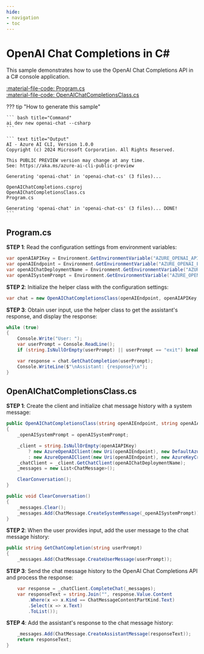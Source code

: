 ```yaml
---
hide:
- navigation
- toc
---
```

# OpenAI Chat Completions in C\#

This sample demonstrates how to use the OpenAI Chat Completions API in a C# console application.

[:material-file-code: Program.cs](./samples/openai-chat-cs/Program.cs)  
[:material-file-code: OpenAIChatCompletionsClass.cs](./samples/openai-chat-cs/OpenAIChatCompletionsClass.cs)  

??? tip "How to generate this sample"

    ``` bash title="Command"
    ai dev new openai-chat --csharp
    ```

    ``` text title="Output"
    AI - Azure AI CLI, Version 1.0.0
    Copyright (c) 2024 Microsoft Corporation. All Rights Reserved.

    This PUBLIC PREVIEW version may change at any time.
    See: https://aka.ms/azure-ai-cli-public-preview

    Generating 'openai-chat' in 'openai-chat-cs' (3 files)...

    OpenAIChatCompletions.csproj
    OpenAIChatCompletionsClass.cs
    Program.cs

    Generating 'openai-chat' in 'openai-chat-cs' (3 files)... DONE!
    ```

## Program.cs

**STEP 1**: Read the configuration settings from environment variables:

``` csharp title="Program.cs"
var openAIAPIKey = Environment.GetEnvironmentVariable("AZURE_OPENAI_API_KEY") ?? "...";
var openAIEndpoint = Environment.GetEnvironmentVariable("AZURE_OPENAI_ENDPOINT") ?? "...";
var openAIChatDeploymentName = Environment.GetEnvironmentVariable("AZURE_OPENAI_CHAT_DEPLOYMENT") ?? "...";
var openAISystemPrompt = Environment.GetEnvironmentVariable("AZURE_OPENAI_SYSTEM_PROMPT") ?? "...";
```

**STEP 2**: Initialize the helper class with the configuration settings:

``` csharp title="Program.cs"
var chat = new OpenAIChatCompletionsClass(openAIEndpoint, openAIAPIKey, openAIChatDeploymentName, openAISystemPrompt);
```

**STEP 3**: Obtain user input, use the helper class to get the assistant's response, and display the response:

``` csharp title="Program.cs"
while (true)
{
    Console.Write("User: ");
    var userPrompt = Console.ReadLine();
    if (string.IsNullOrEmpty(userPrompt) || userPrompt == "exit") break;

    var response = chat.GetChatCompletion(userPrompt);
    Console.WriteLine($"\nAssistant: {response}\n");
}
```

## OpenAIChatCompletionsClass.cs

**STEP 1**: Create the client and initialize chat message history with a system message:

``` csharp title="OpenAIChatCompletionsClass.cs"
public OpenAIChatCompletionsClass(string openAIEndpoint, string openAIAPIKey, string openAIChatDeploymentName, string openAISystemPrompt)
{
    _openAISystemPrompt = openAISystemPrompt;

    _client = string.IsNullOrEmpty(openAIAPIKey)
        ? new AzureOpenAIClient(new Uri(openAIEndpoint), new DefaultAzureCredential())
        : new AzureOpenAIClient(new Uri(openAIEndpoint), new AzureKeyCredential(openAIAPIKey));
    _chatClient = _client.GetChatClient(openAIChatDeploymentName);
    _messages = new List<ChatMessage>();

    ClearConversation();
}

public void ClearConversation()
{
    _messages.Clear();
    _messages.Add(ChatMessage.CreateSystemMessage(_openAISystemPrompt));
}
```

**STEP 2**: When the user provides input, add the user message to the chat message history:

``` csharp title="OpenAIChatCompletionsClass.cs"
public string GetChatCompletion(string userPrompt)
{
    _messages.Add(ChatMessage.CreateUserMessage(userPrompt));
```

**STEP 3**: Send the chat message history to the OpenAI Chat Completions API and process the response:

``` csharp title="OpenAIChatCompletionsClass.cs"
    var response = _chatClient.CompleteChat(_messages);
    var responseText = string.Join("", response.Value.Content
        .Where(x => x.Kind == ChatMessageContentPartKind.Text)
        .Select(x => x.Text)
        .ToList());
```

**STEP 4**: Add the assistant's response to the chat message history:

``` csharp title="OpenAIChatCompletionsClass.cs"
    _messages.Add(ChatMessage.CreateAssistantMessage(responseText));
    return responseText;
}
```

